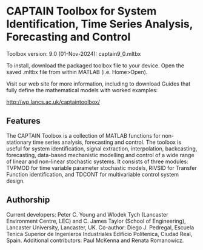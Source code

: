 # CAPTAIN Toolbox for System Identification, Time Series Analysis, Forecasting and Control

Toolbox version: 9.0 (01-Nov-2024): captain9_0.mltbx

To install, download the packaged toolbox file to your device. Open the saved .mltbx file from within MATLAB (i.e. Home>Open).

Visit our web site for more information, including to download Guides that fully define the mathematical models with worked examples:

http://wp.lancs.ac.uk/captaintoolbox/

Features
--------
The CAPTAIN Toolbox is a collection of MATLAB functions for non-stationary time series analysis, forecasting and control. The toolbox is useful for system identification, signal extraction, interpolation, backcasting, forecasting, data-based mechanistic modelling and control of a wide range of linear and non-linear stochastic systems. It consists of three modules: TVPMOD for time variable parameter stochastic models, RIVSID for Transfer Function identification, and TDCONT for multivariable control system design.

Authorship
----------
Current developers: Peter C. Young and Wlodek Tych (Lancaster Environment Centre, LEC) and C. James Taylor (School of Engineering), Lancaster University, Lancaster, UK. Co-author: Diego J. Pedregal, Escuela Tenica Superior de Ingenieros Industriales Edificio Politenica, Ciudad Real, Spain. Additional contributors: Paul McKenna and Renata Romanowicz.
